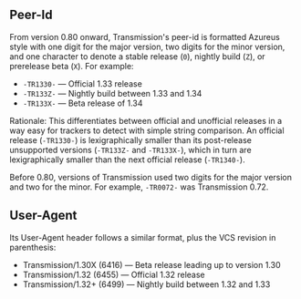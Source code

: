 ## Peer-Id

From version 0.80 onward, Transmission's peer-id is formatted Azureus style with one digit for the major version, two digits for the minor version, and one character to denote a stable release (`0`), nightly build (`Z`), or prerelease beta (`X`). For example:
  * `-TR1330-` &mdash; Official 1.33 release
  * `-TR133Z-` &mdash; Nightly build between 1.33 and 1.34
  * `-TR133X-` &mdash; Beta release of 1.34

Rationale: This differentiates between official and unofficial releases in a way easy for trackers to detect with simple string comparison. An official release (`-TR1330-`) is lexigraphically smaller than its post-release unsupported versions (`-TR133Z-` and `-TR133X-`), which in turn are lexigraphically smaller than the next official release (`-TR1340-`).

Before 0.80, versions of Transmission used two digits for the major version and two for the minor. For example, `-TR0072-` was Transmission 0.72.

## User-Agent

Its User-Agent header follows a similar format, plus the VCS revision in parenthesis:
  * Transmission/1.30X (6416) &mdash; Beta release leading up to version 1.30
  * Transmission/1.32 (6455) &mdash; Official 1.32 release
  * Transmission/1.32+ (6499) &mdash; Nightly build between 1.32 and 1.33
